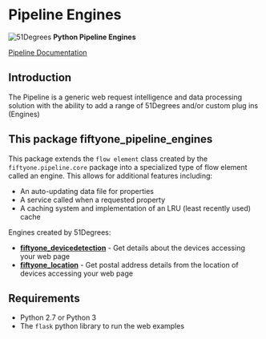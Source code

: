 # Pipeline Engines

![51Degrees](https://51degrees.com/DesktopModules/FiftyOne/Distributor/Logo.ashx?utm_source=github&utm_medium=repository&utm_content=readme_main&utm_campaign=python-open-source "Data rewards the curious") **Python Pipeline Engines**

[Pipeline Documentation](https://51degrees.com/documentation/4.1/index.html "Complete documentation")

## Introduction

The Pipeline is a generic web request intelligence and data processing solution with the ability to add a range of 51Degrees and/or custom plug ins (Engines) 

## This package fiftyone_pipeline_engines

This package extends the `flow element` class created by the `fiftyone.pipeline.core` package into a specialized type of flow element called an engine. This allows for additional features including:

* An auto-updating data file for properties
* A service called when a requested property
* A caching system and implementation of an LRU (least recently used) cache

Engines created by 51Degrees:

- [**fiftyone_devicedetection**](https://pypi.org/project/fiftyone-devicedetection/) - Get details about the devices accessing your web page
- [**fiftyone_location**](https://pypi.org/project/fiftyone-location/) - Get postal address details from the location of devices accessing your web page

## Requirements 

* Python 2.7 or Python 3
* The `flask` python library to run the web examples 

